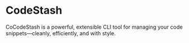 # CodeStash
CoCodeStash is a powerful, extensible CLI tool for managing your code snippets—cleanly, efficiently, and with style.
